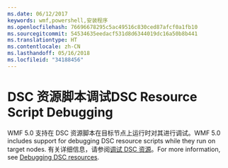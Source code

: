 ```yaml
---
ms.date: 06/12/2017
keywords: wmf,powershell,安装程序
ms.openlocfilehash: 76696678295c5ac49516c830ced87afcf0a1fb10
ms.sourcegitcommit: 54534635eedacf531d8d6344019dc16a50b8b441
ms.translationtype: HT
ms.contentlocale: zh-CN
ms.lasthandoff: 05/16/2018
ms.locfileid: "34188456"
---
```

# <a name="dsc-resource-script-debugging"></a><span data-ttu-id="a9fdb-102">DSC 资源脚本调试</span><span class="sxs-lookup"><span data-stu-id="a9fdb-102">DSC Resource Script Debugging</span></span>

<span data-ttu-id="a9fdb-103">WMF 5.0 支持在 DSC 资源脚本在目标节点上运行时对其进行调试。</span><span class="sxs-lookup"><span data-stu-id="a9fdb-103">WMF 5.0 includes support for debugging DSC resource scripts while they run on target nodes.</span></span>
<span data-ttu-id="a9fdb-104">有关详细信息，请参阅[调试 DSC 资源](https://msdn.microsoft.com/powershell/dsc/debugresource)。</span><span class="sxs-lookup"><span data-stu-id="a9fdb-104">For more information, see [Debugging DSC resources](https://msdn.microsoft.com/powershell/dsc/debugresource).</span></span>
